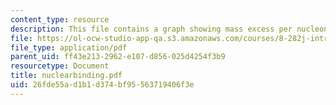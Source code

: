 ```yaml
---
content_type: resource
description: This file contains a graph showing mass excess per nucleon.
file: https://ol-ocw-studio-app-qa.s3.amazonaws.com/courses/8-282j-introduction-to-astronomy-spring-2006/26fde55ad1b1d374bf95563719406f3e_nuclearbinding.pdf
file_type: application/pdf
parent_uid: ff43e213-2962-e107-d856-025d4254f3b9
resourcetype: Document
title: nuclearbinding.pdf
uid: 26fde55a-d1b1-d374-bf95-563719406f3e
---
```

